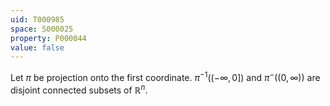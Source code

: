 ```yaml
---
uid: T000985
space: S000025
property: P000044
value: false
---
```


Let $\pi$ be projection onto the first coordinate. $\pi^{-1}((-\infty,0])$ and $\pi^{-}((0,\infty))$ are disjoint connected subsets of $\mathbb{R}^n$.


